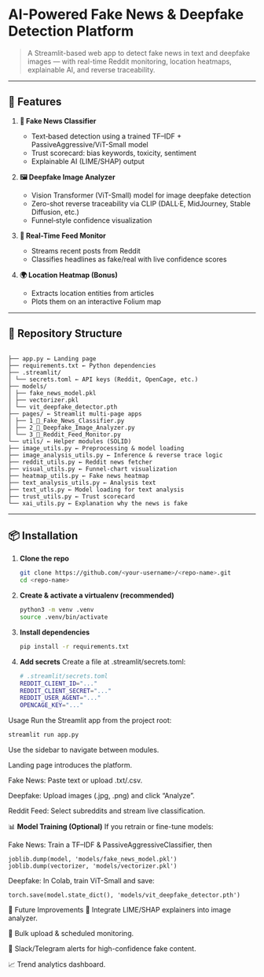 # AI-Powered Fake News & Deepfake Detection Platform

> A Streamlit-based web app to detect fake news in text and deepfake images — with real-time Reddit monitoring, location heatmaps, explainable AI, and reverse traceability.

---

## 🚀 Features

1. **📰 Fake News Classifier**  
   - Text‐based detection using a trained TF–IDF + PassiveAggressive/ViT-Small model  
   - Trust scorecard: bias keywords, toxicity, sentiment  
   - Explainable AI (LIME/SHAP) output  

2. **🖼️ Deepfake Image Analyzer**  
   - Vision Transformer (ViT-Small) model for image deepfake detection  
   - Zero-shot reverse traceability via CLIP (DALL·E, MidJourney, Stable Diffusion, etc.)  
   - Funnel‐style confidence visualization  

3. **📡 Real-Time Feed Monitor**  
   - Streams recent posts from Reddit  
   - Classifies headlines as fake/real with live confidence scores  

4. **🌍 Location Heatmap (Bonus)**  
   - Extracts location entities from articles  
   - Plots them on an interactive Folium map  

---

## 📁 Repository Structure
```

├── app.py ← Landing page
├── requirements.txt ← Python dependencies
├── .streamlit/
│ └── secrets.toml ← API keys (Reddit, OpenCage, etc.)
├── models/
│ ├── fake_news_model.pkl
│ ├── vectorizer.pkl
│ └── vit_deepfake_detector.pth
├── pages/ ← Streamlit multi‐page apps
│ ├── 1_📰_Fake_News_Classifier.py
│ ├── 2_🧠_Deepfake_Image_Analyzer.py
│ └── 3_📡_Reddit_Feed_Monitor.py
└── utils/ ← Helper modules (SOLID)
├── image_utils.py ← Preprocessing & model loading
├── image_analysis_utils.py ← Inference & reverse trace logic
├── reddit_utils.py ← Reddit news fetcher
├── visual_utils.py ← Funnel‐chart visualization
├── heatmap_utils.py ← Fake news heatmap
├── text_analysis_utils.py ← Analysis text
├── text_utls.py ← Model loading for text analysis
├── trust_utils.py ← Trust scorecard
└── xai_utils.py ← Explanation why the news is fake
```

---

## 📦 Installation

1. **Clone the repo**  
   ```bash
   git clone https://github.com/<your-username>/<repo-name>.git
   cd <repo-name>
   ```
2. **Create & activate a virtualenv (recommended)**
    ```bash
    python3 -m venv .venv
    source .venv/bin/activate
    ```
3. **Install dependencies**
    ```bash
    pip install -r requirements.txt
    ```
4. **Add secrets**
    Create a file at .streamlit/secrets.toml:
    ```bash
    # .streamlit/secrets.toml
    REDDIT_CLIENT_ID="..."
    REDDIT_CLIENT_SECRET="..."
    REDDIT_USER_AGENT="..."
    OPENCAGE_KEY="..."
    ```
 Usage
Run the Streamlit app from the project root:

```bash
streamlit run app.py
```
Use the sidebar to navigate between modules.

Landing page introduces the platform.

Fake News: Paste text or upload .txt/.csv.

Deepfake: Upload images (.jpg, .png) and click “Analyze”.

Reddit Feed: Select subreddits and stream live classification.

📊 **Model Training (Optional)**
If you retrain or fine-tune models:

Fake News: Train a TF–IDF & PassiveAggressiveClassifier, then

```
joblib.dump(model, 'models/fake_news_model.pkl')
joblib.dump(vectorizer, 'models/vectorizer.pkl')
```

Deepfake: In Colab, train ViT-Small and save:
```
torch.save(model.state_dict(), 'models/vit_deepfake_detector.pth')
```
🎯 Future Improvements
🧠 Integrate LIME/SHAP explainers into image analyzer.

📁 Bulk upload & scheduled monitoring.

🔔 Slack/Telegram alerts for high-confidence fake content.

📈 Trend analytics dashboard.
